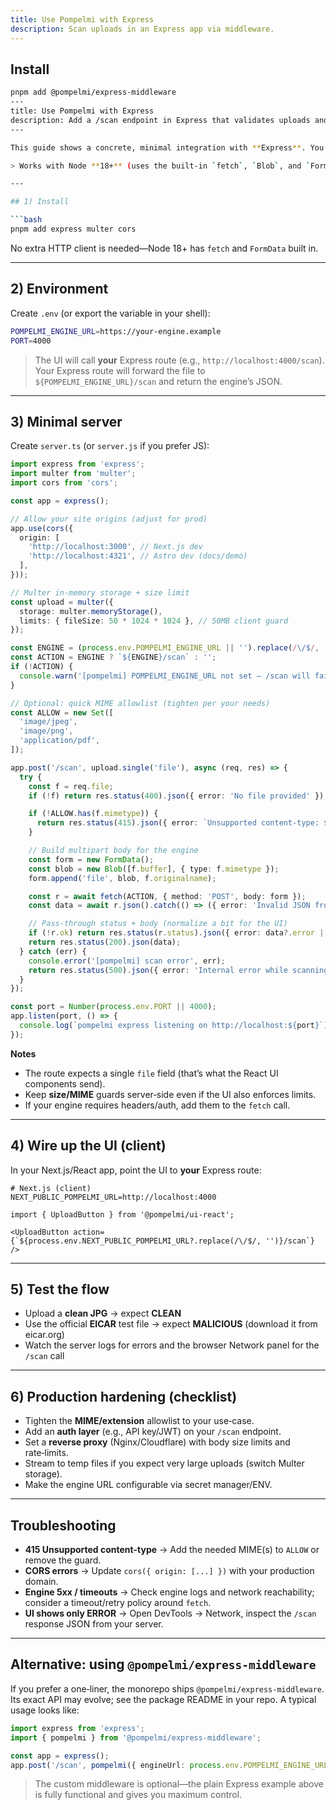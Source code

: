 ```yaml
---
title: Use Pompelmi with Express
description: Scan uploads in an Express app via middleware.
---
```


## Install
```bash
pnpm add @pompelmi/express-middleware
---
title: Use Pompelmi with Express
description: Add a /scan endpoint in Express that validates uploads and forwards them to your scan engine.
---

This guide shows a concrete, minimal integration with **Express**. You’ll expose a `POST /scan` route that accepts a file, performs basic checks (size/MIME), forwards it to your **scan engine** (e.g., ClamAV/YARA service), and returns a clear **CLEAN / MALICIOUS** verdict to the client UI.

> Works with Node **18+** (uses the built‑in `fetch`, `Blob`, and `FormData`).

---

## 1) Install

```bash
pnpm add express multer cors
```

No extra HTTP client is needed—Node 18+ has `fetch` and `FormData` built in.

---

## 2) Environment

Create `.env` (or export the variable in your shell):

```bash
POMPELMI_ENGINE_URL=https://your-engine.example
PORT=4000
```

> The UI will call **your** Express route (e.g., `http://localhost:4000/scan`). Your Express route will forward the file to `${POMPELMI_ENGINE_URL}/scan` and return the engine’s JSON.

---

## 3) Minimal server

Create `server.ts` (or `server.js` if you prefer JS):

```ts
import express from 'express';
import multer from 'multer';
import cors from 'cors';

const app = express();

// Allow your site origins (adjust for prod)
app.use(cors({
  origin: [
    'http://localhost:3000', // Next.js dev
    'http://localhost:4321', // Astro dev (docs/demo)
  ],
}));

// Multer in-memory storage + size limit
const upload = multer({
  storage: multer.memoryStorage(),
  limits: { fileSize: 50 * 1024 * 1024 }, // 50MB client guard
});

const ENGINE = (process.env.POMPELMI_ENGINE_URL || '').replace(/\/$/, '');
const ACTION = ENGINE ? `${ENGINE}/scan` : '';
if (!ACTION) {
  console.warn('[pompelmi] POMPELMI_ENGINE_URL not set — /scan will fail until you configure it');
}

// Optional: quick MIME allowlist (tighten per your needs)
const ALLOW = new Set([
  'image/jpeg',
  'image/png',
  'application/pdf',
]);

app.post('/scan', upload.single('file'), async (req, res) => {
  try {
    const f = req.file;
    if (!f) return res.status(400).json({ error: 'No file provided' });

    if (!ALLOW.has(f.mimetype)) {
      return res.status(415).json({ error: `Unsupported content-type: ${f.mimetype}` });
    }

    // Build multipart body for the engine
    const form = new FormData();
    const blob = new Blob([f.buffer], { type: f.mimetype });
    form.append('file', blob, f.originalname);

    const r = await fetch(ACTION, { method: 'POST', body: form });
    const data = await r.json().catch(() => ({ error: 'Invalid JSON from engine' }));

    // Pass-through status + body (normalize a bit for the UI)
    if (!r.ok) return res.status(r.status).json({ error: data?.error || 'Scan error' });
    return res.status(200).json(data);
  } catch (err) {
    console.error('[pompelmi] scan error', err);
    return res.status(500).json({ error: 'Internal error while scanning' });
  }
});

const port = Number(process.env.PORT || 4000);
app.listen(port, () => {
  console.log(`pompelmi express listening on http://localhost:${port}`);
});
```

**Notes**

- The route expects a single `file` field (that’s what the React UI components send).
- Keep **size/MIME** guards server‑side even if the UI also enforces limits.
- If your engine requires headers/auth, add them to the `fetch` call.

---

## 4) Wire up the UI (client)

In your Next.js/React app, point the UI to **your** Express route:

```env
# Next.js (client)
NEXT_PUBLIC_POMPELMI_URL=http://localhost:4000
```

```tsx
import { UploadButton } from '@pompelmi/ui-react';

<UploadButton action={`${process.env.NEXT_PUBLIC_POMPELMI_URL?.replace(/\/$/, '')}/scan`} />
```

---

## 5) Test the flow

- Upload a **clean JPG** → expect **CLEAN**
- Use the official **EICAR** test file → expect **MALICIOUS** (download it from eicar.org)
- Watch the server logs for errors and the browser Network panel for the `/scan` call

---

## 6) Production hardening (checklist)

- Tighten the **MIME/extension** allowlist to your use‑case.
- Add an **auth layer** (e.g., API key/JWT) on your `/scan` endpoint.
- Set a **reverse proxy** (Nginx/Cloudflare) with body size limits and rate‑limits.
- Stream to temp files if you expect very large uploads (switch Multer storage).
- Make the engine URL configurable via secret manager/ENV.

---

## Troubleshooting

- **415 Unsupported content-type** → Add the needed MIME(s) to `ALLOW` or remove the guard.
- **CORS errors** → Update `cors({ origin: [...] })` with your production domain.
- **Engine 5xx / timeouts** → Check engine logs and network reachability; consider a timeout/retry policy around `fetch`.
- **UI shows only ERROR** → Open DevTools → Network, inspect the `/scan` response JSON from your server.

---

## Alternative: using `@pompelmi/express-middleware`

If you prefer a one‑liner, the monorepo ships `@pompelmi/express-middleware`. Its exact API may evolve; see the package README in your repo. A typical usage looks like:

```ts
import express from 'express';
import { pompelmi } from '@pompelmi/express-middleware';

const app = express();
app.post('/scan', pompelmi({ engineUrl: process.env.POMPELMI_ENGINE_URL! }));
```

> The custom middleware is optional—the plain Express example above is fully functional and gives you maximum control.
